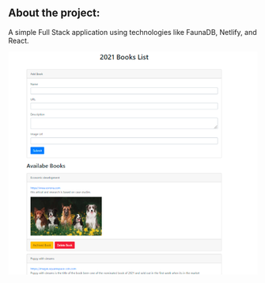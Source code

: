 ## About the project:
A simple Full Stack application using technologies like FaunaDB, Netlify, and React.

![alt text](./src/dashboard.png)
